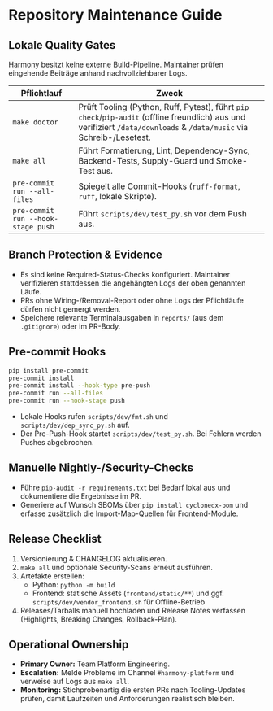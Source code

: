 # Repository Maintenance Guide

## Lokale Quality Gates

Harmony besitzt keine externe Build-Pipeline. Maintainer prüfen eingehende Beiträge anhand nachvollziehbarer Logs.

| Pflichtlauf | Zweck |
| ------------ | ----- |
| `make doctor` | Prüft Tooling (Python, Ruff, Pytest), führt `pip check`/`pip-audit` (offline freundlich) aus und verifiziert `/data/downloads` & `/data/music` via Schreib-/Lesetest. |
| `make all` | Führt Formatierung, Lint, Dependency-Sync, Backend-Tests, Supply-Guard und Smoke-Test aus. |
| `pre-commit run --all-files` | Spiegelt alle Commit-Hooks (`ruff-format`, `ruff`, lokale Skripte). |
| `pre-commit run --hook-stage push` | Führt `scripts/dev/test_py.sh` vor dem Push aus. |

## Branch Protection & Evidence

- Es sind keine Required-Status-Checks konfiguriert. Maintainer verifizieren stattdessen die angehängten Logs der oben genannten Läufe.
- PRs ohne Wiring-/Removal-Report oder ohne Logs der Pflichtläufe dürfen nicht gemergt werden.
- Speichere relevante Terminalausgaben in `reports/` (aus dem `.gitignore`) oder im PR-Body.

## Pre-commit Hooks

```bash
pip install pre-commit
pre-commit install
pre-commit install --hook-type pre-push
pre-commit run --all-files
pre-commit run --hook-stage push
```

- Lokale Hooks rufen `scripts/dev/fmt.sh` und `scripts/dev/dep_sync_py.sh` auf.
- Der Pre-Push-Hook startet `scripts/dev/test_py.sh`. Bei Fehlern werden Pushes abgebrochen.

## Manuelle Nightly-/Security-Checks

- Führe `pip-audit -r requirements.txt` bei Bedarf lokal aus und dokumentiere die Ergebnisse im PR.
- Generiere auf Wunsch SBOMs über `pip install cyclonedx-bom` und erfasse zusätzlich die Import-Map-Quellen für Frontend-Module.

## Release Checklist

1. Versionierung & CHANGELOG aktualisieren.
2. `make all` und optionale Security-Scans erneut ausführen.
3. Artefakte erstellen:
   - Python: `python -m build`
   - Frontend: statische Assets (`frontend/static/**`) und ggf. `scripts/dev/vendor_frontend.sh` für Offline-Betrieb
4. Releases/Tarballs manuell hochladen und Release Notes verfassen (Highlights, Breaking Changes, Rollback-Plan).

## Operational Ownership

- **Primary Owner:** Team Platform Engineering.
- **Escalation:** Melde Probleme im Channel `#harmony-platform` und verweise auf Logs aus `make all`.
- **Monitoring:** Stichprobenartig die ersten PRs nach Tooling-Updates prüfen, damit Laufzeiten und Anforderungen realistisch bleiben.
